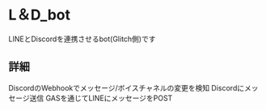 # L＆D_bot

LINEとDiscordを連携させるbot(Glitch側)です

## 詳細

DiscordのWebhookでメッセージ/ボイスチャネルの変更を検知
Discordにメッセージ送信
GASを通じてLINEにメッセージをPOST